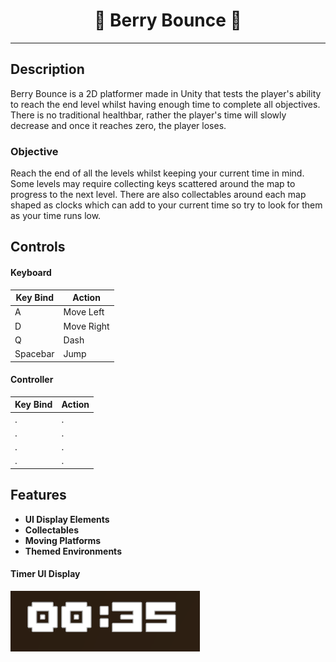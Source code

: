 # <h1 align=center> :grapes: Berry Bounce :strawberry:

---

## Description
Berry Bounce is a 2D platformer made in Unity that tests the player's ability to reach the end level whilst having enough time to complete all objectives. There is no traditional healthbar, rather the player's time will slowly decrease and once it reaches zero, the player loses. 

### Objective
Reach the end of all the levels whilst keeping your current time in mind. Some levels may require collecting keys scattered around the map to progress to the next level. There are also collectables around each map shaped as clocks which can add to your current time so try to look for them as your time runs low. 

## Controls

#### Keyboard

| Key Bind | Action |
| ----------- | ----------- |
| A | Move Left |
| D | Move Right |
| Q | Dash |
| Spacebar | Jump |

#### Controller

| Key Bind | Action |
| ----------- | ----------- |
| . | . |
| . | . |
| . | . |
| . | . |

## Features
- **UI Display Elements**
- **Collectables**
- **Moving Platforms**
- **Themed Environments**
#### Timer UI Display
![A screenshot showing the timer UI element in Berry Bounce](image.png)



